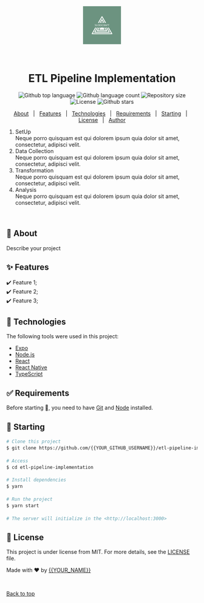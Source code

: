 <div align="center" id="top"> 
  <img src="./data/images/25346168.png" alt="ETL Pipeline Implementation" style="height:100px" />

  &#xa0;

  <!-- <a href="https://etlpipelineimplementation.netlify.app">Demo</a> -->
</div>

<h1 align="center">ETL Pipeline Implementation</h1>

<p align="center">
  <img alt="Github top language" src="https://img.shields.io/github/languages/top/Vivek-Murali/etl-pipeline-implementation?color=56BEB8">
  <img alt="Github language count" src="https://img.shields.io/github/languages/count/Vivek-Murali/etl-pipeline-implementation?color=56BEB8">
  <img alt="Repository size" src="https://img.shields.io/github/repo-size/Vivek-Murali/etl-pipeline-implementation?color=56BEB8">
  <img alt="License" src="https://img.shields.io/github/license/Vivek-Murali/etl-pipeline-implementation?color=56BEB8">
  <img alt="Github stars" src="https://img.shields.io/github/stars/Vivek-Murali/etl-pipeline-implementation?color=56BEB8" />
  <!-- <img alt="Github issues" src="https://img.shields.io/github/issues/{{YOUR_GITHUB_USERNAME}}/etl-pipeline-implementation?color=56BEB8" /> -->
  <!-- <img alt="Github forks" src="https://img.shields.io/github/forks/{{YOUR_GITHUB_USERNAME}}/etl-pipeline-implementation?color=56BEB8" /> -->
</p>

<!-- Status -->

<!-- <h4 align="center"> 
	🚧  ETL Pipeline Implementation 🚀 Under construction...  🚧
</h4> 

<hr> -->

<p align="center">
  <a href="#dart-about">About</a> &#xa0; | &#xa0; 
  <a href="#sparkles-features">Features</a> &#xa0; | &#xa0;
  <a href="#rocket-technologies">Technologies</a> &#xa0; | &#xa0;
  <a href="#white_check_mark-requirements">Requirements</a> &#xa0; | &#xa0;
  <a href="#checkered_flag-starting">Starting</a> &#xa0; | &#xa0;
  <a href="#memo-license">License</a> &#xa0; | &#xa0;
  <a href="https://github.com/{{YOUR_GITHUB_USERNAME}}" target="_blank">Author</a>
</p>

<head>
  <link rel="stylesheet" href="./data/css/style.css">
</head>
<!-- inspired by https://adobe.ly/3SZ9MC5 -->
<ol>
  <li style="--accent-color: #FF6F00">
    <div class="icon"><i class="fa-light fa-lightbulb-exclamation-on"></i></div>
    <div class="title">SetUp</div>
    <div class="descr">Neque porro quisquam est qui dolorem ipsum quia dolor sit amet, consectetur, adipisci velit.</div>
  </li>
  <li style="--accent-color: #008DC2">
    <div class="icon"><i class="fa-light fa-flower-daffodil"></i></div>
    <div class="title">Data Collection</div>
    <div class="descr">Neque porro quisquam est qui dolorem ipsum quia dolor sit amet, consectetur, adipisci velit.</div>
  </li>
  <li style="--accent-color: #0B456A">
    <div class="icon"><i class="fa-light fa fa-cog"></i></div>
    <div class="title">Transformation</div>
    <div class="descr">Neque porro quisquam est qui dolorem ipsum quia dolor sit amet, consectetur, adipisci velit.</div>
  </li>
  <li style="--accent-color: #6A829A">
    <div class="icon"><i class="fa-light fa-chart-mixed"></i></div>
    <div class="title">Analysis</div>
    <div class="descr">Neque porro quisquam est qui dolorem ipsum quia dolor sit amet, consectetur, adipisci velit.</div>
  </li>
</ol>

<br>

## :dart: About ##

Describe your project

## :sparkles: Features ##

:heavy_check_mark: Feature 1;\
:heavy_check_mark: Feature 2;\
:heavy_check_mark: Feature 3;

## :rocket: Technologies ##

The following tools were used in this project:

- [Expo](https://expo.io/)
- [Node.js](https://nodejs.org/en/)
- [React](https://pt-br.reactjs.org/)
- [React Native](https://reactnative.dev/)
- [TypeScript](https://www.typescriptlang.org/)

## :white_check_mark: Requirements ##

Before starting :checkered_flag:, you need to have [Git](https://git-scm.com) and [Node](https://nodejs.org/en/) installed.

## :checkered_flag: Starting ##

```bash
# Clone this project
$ git clone https://github.com/{{YOUR_GITHUB_USERNAME}}/etl-pipeline-implementation

# Access
$ cd etl-pipeline-implementation

# Install dependencies
$ yarn

# Run the project
$ yarn start

# The server will initialize in the <http://localhost:3000>
```

## :memo: License ##

This project is under license from MIT. For more details, see the [LICENSE](LICENSE.md) file.


Made with :heart: by <a href="https://github.com/{{YOUR_GITHUB_USERNAME}}" target="_blank">{{YOUR_NAME}}</a>

&#xa0;

<a href="#top">Back to top</a>
